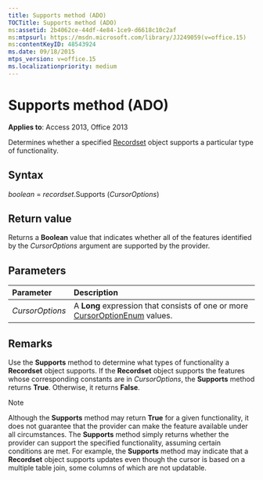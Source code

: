 ```yaml
---
title: Supports method (ADO)
TOCTitle: Supports method (ADO)
ms:assetid: 2b4062ce-44df-4e84-1ce9-d6618c10c2af
ms:mtpsurl: https://msdn.microsoft.com/library/JJ249059(v=office.15)
ms:contentKeyID: 48543924
ms.date: 09/18/2015
mtps_version: v=office.15
ms.localizationpriority: medium
---
```


# Supports method (ADO)

**Applies to**: Access 2013, Office 2013

Determines whether a specified [Recordset](recordset-object-ado.md) object supports a particular type of functionality.

## Syntax

*boolean* = *recordset*.Supports (*CursorOptions*)

## Return value

Returns a **Boolean** value that indicates whether all of the features identified by the *CursorOptions* argument are supported by the provider.

## Parameters

|Parameter|Description|
|:--------|:----------|
|*CursorOptions* |A **Long** expression that consists of one or more [CursorOptionEnum](cursoroptionenum.md) values.|

## Remarks

Use the **Supports** method to determine what types of functionality a **Recordset** object supports. If the **Recordset** object supports the features whose corresponding constants are in *CursorOptions*, the **Supports** method returns **True**. Otherwise, it returns **False**.


> [!NOTE]
> Although the **Supports** method may return **True** for a given functionality, it does not guarantee that the provider can make the feature available under all circumstances. The **Supports** method simply returns whether the provider can support the specified functionality, assuming certain conditions are met. For example, the **Supports** method may indicate that a **Recordset** object supports updates even though the cursor is based on a multiple table join, some columns of which are not updatable.


